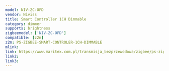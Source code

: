 ```yaml
---
model: NIV-ZC-OFD
vendor: Niviss
title: Smart Controller 1CH Dimmable
category: dimmer
supports: brightness
zigbeemodel: ['NIV-ZC-OFD']
compatible: [z2m]
z2m: PS-ZIGBEE-SMART-CONTROLER-1CH-DIMMABLE
mlink: 
link: https://www.maritex.com.pl/transmisja_bezprzewodowa/zigbee/ps-zigbee-smart-controler-1ch-dimmable.html
link2: 
link3: 
---
```


